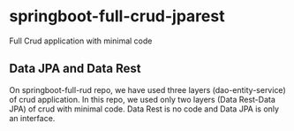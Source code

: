 # springboot-full-crud-jparest
Full Crud application with minimal code

## Data JPA and Data Rest
On springboot-full-rud repo, we have used three layers (dao-entity-service) of crud application.
In this repo, we used only two layers (Data Rest-Data JPA) of crud with minimal code. Data Rest is no code and Data JPA is only an interface.
